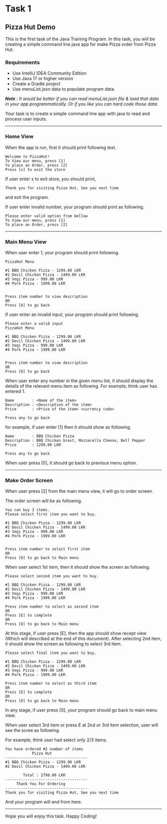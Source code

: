 # Task 1

## Pizza Hut Demo

This is the first task of the Java Training Program. In this task, you will be creating a simple command line java app for make Pizza order from Pizza Hut.

### Requirements

- Use IntelliJ IDEA Community Edition
- Use Java 17 or higher version
- Create a Gradle project
- Use menuList.json data to populate program data.

***Note** : It would be better if you can read menuList.json file & load that data in your app programmatically. Or if you like you can hard code those data*

Your task is to create a simple command line app with java to read and process user inputs.

-----------------------------------------------------------
### Home View

When the app is run, first it should print following text.

```
Welcome to PizzaHut!
To View our menu, press [1]
To place an Order, press [2]
Press [x] to exit the store

```

If user enter x to exit store, you should print,

```
Thank you for visiting Pizza Hut, See you next time
```
and exit the program.


If user enter invalid number, your program should print as following.

```
Please enter valid option from bellow
To View our menu, press [1]
To place an Order, press [2]

```
-----------------------------------------------------------
### Main Menu View

When user enter 1, your program should print following.

```
PizzaHut Menu

#1 BBQ Chicken Pizza - 1299.00 LKR
#2 Devil Chicken Pizza - 1499.00 LKR
#3 Vegi Pizza - 999.00 LKR
#4 Pork Pizza - 1999.00 LKR


Press item number to view description
OR
Press [0] to go back
```

If user enter an invalid input, your program should print following.

```
Please enter a valid input
PizzaHut Menu

#1 BBQ Chicken Pizza - 1299.00 LKR
#2 Devil Chicken Pizza - 1499.00 LKR
#3 Vegi Pizza - 999.00 LKR
#4 Pork Pizza - 1999.00 LKR


Press item number to view description
OR
Press [0] to go back
```

When user enter any number in the given menu list, it should display the details of the relevant menu item as following. For example, think user has entered 1.

```
Name        : <Name of the item>
Description : <Description of the item>
Price       : <Price of the item> <currency code>

Press any to go back
```

for example, if user enter [1] then it should show as following.

```
Name        : BBQ Chicken Pizza
Description : BBQ Chicken brest, Mozzarella Cheese, Bell Pepper
Price       : 1299.00 LKR

Press any to go back
```

When user press [0], it should go back to previous menu option.

-------------------------------------------------------
### Make Order Screen

When user press [2] from the main menu view, it will go to order screen.

The order screen will be as following.

```
You can buy 3 items.
Please select first item you want to buy.

#1 BBQ Chicken Pizza - 1299.00 LKR
#2 Devil Chicken Pizza - 1499.00 LKR
#3 Vegi Pizza - 999.00 LKR
#4 Pork Pizza - 1999.00 LKR


Press item number to select first item
OR
Press [0] to go back to Main menu
```

When user select 1st item, then it should show the screen as following.

```
Please select second item you want to buy.

#1 BBQ Chicken Pizza - 1299.00 LKR
#2 Devil Chicken Pizza - 1499.00 LKR
#3 Vegi Pizza - 999.00 LKR
#4 Pork Pizza - 1999.00 LKR

Press item number to select as second item
OR
Press [E] to complete
OR
Press [0] to go back to Main menu
```

At this stage, if user press [E], then the app should show recept view (Which will described at the end of this document).
After selecting 2nd item, it should show the screen as following to select 3rd item.

```
Please select final item you want to buy.

#1 BBQ Chicken Pizza - 1299.00 LKR
#2 Devil Chicken Pizza - 1499.00 LKR
#3 Vegi Pizza - 999.00 LKR
#4 Pork Pizza - 1999.00 LKR

Press item number to select as third item
OR
Press [E] to complete
OR
Press [0] to go back to Main menu
```

In any stage, if user press [0], your program should go back to main menu view.

When user select 3rd item or press E at 2nd or 3rd item selection, user will see the scree as following.

For example, think user had select only 2/3 items.

```
You have ordered #2 number of items
            Pizza Hut
-------------------------------------
#1 BBQ Chicken Pizza - 1299.00 LKR
#2 Devil Chicken Pizza - 1499.00 LKR

        Total : 2798.00 LKR
-------------------------------------
     Thank You For Ordering
-------------------------------------
Thank you for visiting Pizza Hut, See you next time
```

And your program will end from here.

-------------------------------------------------------------

Hope you will enjoy this task.
Happy Coding!